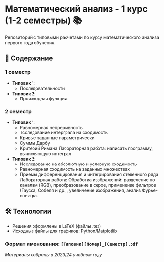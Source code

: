 # Математический анализ - 1 курс (1-2 семестры) 📚

Репозиторий с типовыми расчетами по курсу математического анализа первого года обучения.

## 📂 Содержание

### 1 семестр
- **Типовик 1**: 
  - Последовательности
- **Типовик 2**: 
  - Производная функции

### 2 семестр
- **Типовик 1**: 
  - Равномерная непрерывность
  - Тсследование интерграла на сходимость
  - Кривые заданные параметрически
  - Суммы Дарбу
  - Критерий Римана
  Лабораторная работа: написать программу, вычисляющую интеграл
- **Типовик 2**: 
  - Исследование на абсолютную и условную сходимость
  - Равномерная сходимость на заданных множествах
  - Приемы дифференцирования и интегрирования степенного ряда
  Лабораторная работа:
    Обработка изображений: разделение по каналам (RGB), преобразование в серое, применение фильтров (Гаусса, Собеля и др.), увеличение изображения, анализ Фурье-спектра.

## 🛠 Технологии
- Решения оформлены в LaTeX (файлы .tex)
- Исходные файлы для графиков: Python/Matplotlib

### Формат именования: `[Типовик][Номер]_[Семестр].pdf`

*Материалы собраны в 2023/24 учебном году*
